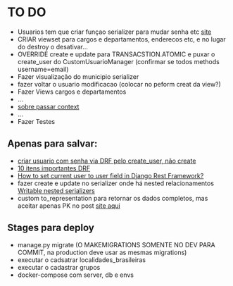 # TO DO

- Usuarios tem que criar funçao serializer para mudar senha etc [site](obsidian://open?vault=HL's%20vault&file=Pessoais%2FDjango)
- CRIAR viewset para cargos e departamentos, enderecos etc, e no lugar do destroy o desativar...
- OVERRIDE create e update para TRANSACSTION.ATOMIC e puxar o create_user do CustomUsuarioManager (confirmar se todos methods username=email)
- Fazer visualização do municipio serializer 
- fazer voltar o usuario modificacao (colocar no peform creat da view?)
- Fazer Views cargos e departamentos
- ...
- [sobre passar context](https://www.django-rest-framework.org/api-guide/serializers/#including-extra-context)
- ...
- Fazer Testes


## Apenas para salvar:
- [criar usuario com senha via DRF pelo create_user, não create](https://stackoverflow.com/questions/29746584/django-rest-framework-create-user-with-password)
- [10 itens importantes DRF](https://profil-software.com/blog/development/10-things-you-need-know-effectively-use-django-rest-framework/)
- [How to set current user to user field in Django Rest Framework?](https://stackoverflow.com/questions/35518273/how-to-set-current-user-to-user-field-in-django-rest-framework)
- fazer create e update no serializer onde há nested relacionamentos [Writable nested serializers](https://www.django-rest-framework.org/api-guide/relations/#writable-nested-serializers)
- custom to_representation para retornar os dados completos, mas aceitar apenas PK no post [site aqui](https://stackoverflow.com/a/46944720)

## Stages para deploy

- manage.py migrate (O MAKEMIGRATIONS SOMENTE NO DEV PARA COMMIT, na production deve usar as mesmas migrations)
- executar o cadsatrar localidades_brasileiras
- executar o cadastrar grupos
- docker-compose com server, db e envs
